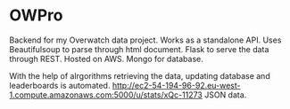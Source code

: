 # OWPro
Backend for my Overwatch data project. Works as a standalone API. 
Uses Beautifulsoup to parse through html document. Flask to serve the data through REST. Hosted on AWS. Mongo for database.

With the help of alrgorithms retrieving the data, updating database and leaderboards is automated.
http://ec2-54-194-96-92.eu-west-1.compute.amazonaws.com:5000/u/stats/xQc-11273 JSON data.

